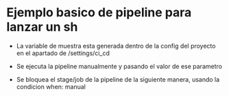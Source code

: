 # Ejemplo basico de pipeline para lanzar un sh

- La variable de muestra esta generada dentro de la config del proyecto
  en el apartado de /settings/ci_cd

- Se ejecuta la pipeline manualmente y pasando el valor de ese parametro

- Se bloquea el stage/job de la pipeline de la siguiente manera, usando la condicion
  when: manual
